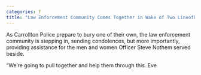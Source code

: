 ```yaml
---
categories: f
title: "Law Enforcement Community Comes Together in Wake of Two LineofDuty Deaths"
---
```


As Carrollton Police prepare to bury one of their own, the law enforcement community is stepping in, sending condolences, but more importantly, providing assistance for the men and women Officer Steve Nothem served beside.



&#8220;We&#8217;re going to pull together and help them through this. Eve